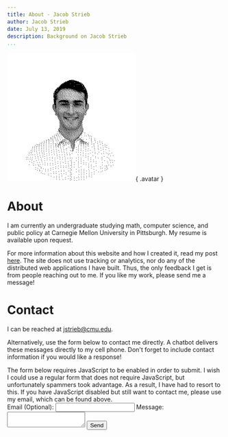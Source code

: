 ```yaml
---
title: About - Jacob Strieb
author: Jacob Strieb
date: July 13, 2019
description: Background on Jacob Strieb
...
```


![](headshot.png){ .avatar }

# About

I am currently an undergraduate studying math, computer science, and public
policy at Carnegie Mellon University in Pittsburgh. My resume is available upon
request.

For more information about this website and how I created it, read my post
[here](/projects/personal-site). The site does not use tracking or analytics,
nor do any of the distributed web applications I have built. Thus, the only
feedback I get is from people reaching out to me. If you like my work, please
send me a message!


# Contact

I can be reached at [jstrieb@cmu.edu](mailto:jstrieb@cmu.edu).

Alternatively, use the form below to contact me directly. A chatbot delivers
these messages directly to my cell phone. Don't forget to include contact
information if you would like a response!

<div class="contact-form">
<noscript>
The form below requires JavaScript to be enabled in order to submit. I wish I could use a regular form that does not require JavaScript, but unfortunately spammers took advantage. As a result, I have had to resort to this. If you have JavaScript disabled but still want to contact me, please use my email, which can be found above.
</noscript>
<form onsubmit="submitForm(this); return false">
<label for="email">Email (Optional):
<input type="email" id="email" name="email" /></label>
<label for="text">Message:
<textarea minlength="1" maxlength="999" id="text" name="text"></textarea>
<button>Send</button>
<p class="alert" id="alert"></p>
</form>
</div>

<script type="text/javascript">
// Show that the message has been sent and clear the textarea
async function submitForm(form) {
  const message = (( form.email.value ? `From: ${form.email.value}\n` : "")
                  + `${form.text.value}`);

  const BOT_ID = "706deaf523f339bcee544e833b";
  fetch(`https://api.groupme.com/v3/bots/post?bot_id=${BOT_ID}`, {
    mode: "no-cors",
    method: "POST",
    headers: {
      "Content-Type": "application/json"
    },
    body: JSON.stringify({
      text: message,
    }),
  })
  .then(() => {
    form.email.value = "";
    form.text.value = "";
    const alert = form.querySelector("#alert");
    alert.innerText = "Sent!";
    alert.style.opacity = 1;
    setTimeout(() => alert.style.opacity = 0, 5000);
  });
}
</script>
